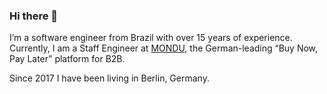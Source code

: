 ### Hi there 👋

I’m a software engineer from Brazil with over 15 years of experience. Currently, I am a Staff Engineer at [MONDU](https://www.mondu.ai/), the German-leading “Buy Now, Pay Later” platform for B2B.

Since 2017 I have been living in Berlin, Germany.
